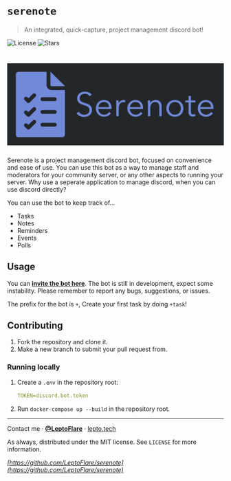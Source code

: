 # `serenote`
> An integrated, quick-capture, project management discord bot!

![License][license-shield]
![Stars][stars-shield]
# ![Banner](banner.png)

Serenote is a project management discord bot, focused on convenience and ease of use. You can use this bot as a way to manage staff and moderators for your community server, or any other aspects to running your server. Why use a seperate application to manage discord, when you can use discord directly?

You can use the bot to keep track of...
- Tasks
- Notes
- Reminders
- Events
- Polls

## Usage <!-- Using the product -->
You can [**invite the bot here**](https://discord.com/api/oauth2/authorize?client_id=761796288575438860&permissions=387136&scope=bot).
The bot is still in development, expect some instability. Please remember to report any bugs, suggestions, or issues.

The prefix for the bot is `+`, Create your first task by doing `+task`!

## Contributing <!-- Using the source -->
1. Fork the repository and clone it.
2. Make a new branch to submit your pull request from.

### Running locally
1. Create a `.env` in the repository root:
   ```yml
   TOKEN=discord.bot.token
   ```

2. Run `docker-compose up --build` in the repository root.

---

Contact me · [**@LeptoFlare**](https://github.com/LeptoFlare) · [lepto.tech](https://lepto.tech)

As always, distributed under the MIT license. See `LICENSE` for more information.

_[https://github.com/LeptoFlare/serenote](https://github.com/LeptoFlare/serenote)_

<!-- markdown links & imgs -->
[stars-shield]: https://img.shields.io/github/stars/LeptoFlare/serenote.svg?style=social
[license-shield]: https://img.shields.io/github/license/LeptoFlare/serenote.svg?style=flat
